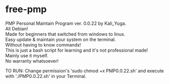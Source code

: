 # free-pmp
PMP Personal Maintain Program ver. 0.0.22
by Kali_Yuga.    
All Debian!    
Made for beginners that switched from windows to linux.    
Easy update & maintain your system on the terminal.    
Without having to know commands!    
This is just a bash script for learning and it's not professional made!     
Mainly use it myself.  
No warranty whatsoever!

TO RUN: 
Change permission's 'sudo chmod +x PMP0.0.22.sh'
and execute with './PMP0.0.22.sh' in your Terminal.
